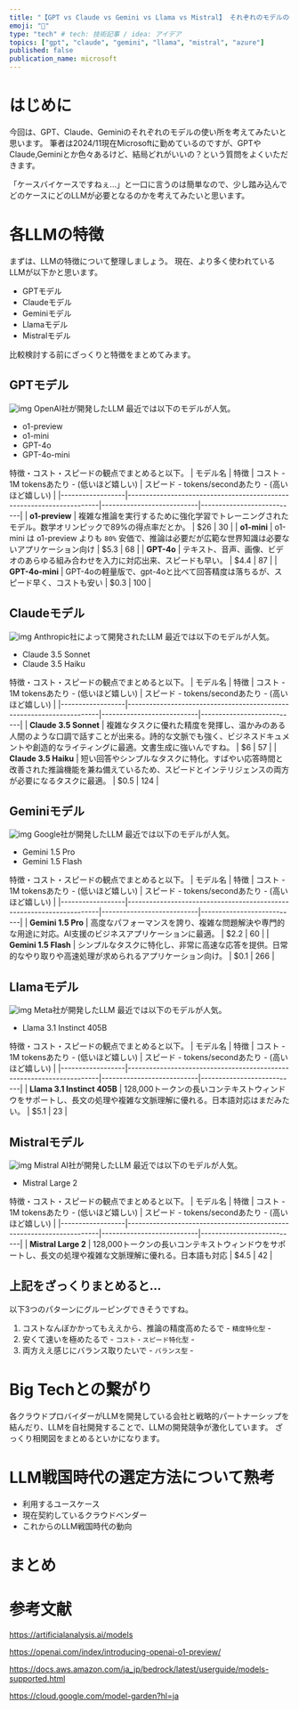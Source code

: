 ```yaml
---
title: "【GPT vs Claude vs Gemini vs Llama vs Mistral】 それぞれのモデルの使い所を考えてみる"
emoji: "🤔"
type: "tech" # tech: 技術記事 / idea: アイデア
topics: ["gpt", "claude", "gemini", "llama", "mistral", "azure"]
published: false
publication_name: microsoft
---
```


# はじめに
今回は、GPT、Claude、Geminiのそれぞれのモデルの使い所を考えてみたいと思います。
筆者は2024/11現在Microsoftに勤めているのですが、GPTやClaude,Geminiとか色々あるけど、結局どれがいいの？という質問をよくいただきます。

「ケースバイケースですねぇ...」と一口に言うのは簡単なので、少し踏み込んでどのケースにどのLLMが必要となるのかを考えてみたいと思います。

# 各LLMの特徴
まずは、LLMの特徴について整理しましょう。
現在、より多く使われているLLMが以下かと思います。

- GPTモデル
- Claudeモデル
- Geminiモデル
- Llamaモデル
- Mistralモデル

比較検討する前にざっくりと特徴をまとめてみます。

## GPTモデル
![img](/images/which_typeof_llm_should_we_choose/img1.png)
OpenAI社が開発したLLM
最近では以下のモデルが人気。

- o1-preview
- o1-mini
- GPT-4o
- GPT-4o-mini
  
特徴・コスト・スピードの観点でまとめると以下。
| モデル名         | 特徴                                                                 | コスト - 1M tokensあたり - (低いほど嬉しい)                   | スピード - tokens/secondあたり - (高いほど嬉しい)                  |
|------------------|----------------------------------------------------------------------|---------------------------|---------------------------|
| **o1-preview**   | 複雑な推論を実行するために強化学習でトレーニングされたモデル。数学オリンピックで89%の得点率だとか。          | $26             | 30                     |
| **o1-mini**      | o1-mini は o1-preview よりも ```80%``` 安価で、推論は必要だが広範な世界知識は必要ないアプリケーション向け                          | $5.3                  | 68   |
| **GPT-4o**       | テキスト、音声、画像、ビデオのあらゆる組み合わせを入力に対応出来、スピードも早い。     | $4.4                | 87                     |
| **GPT-4o-mini**  | GPT-4oの軽量版で、gpt-4oと比べて回答精度は落ちるが、スピード早く、コストも安い              | $0.3             | 100                       |


## Claudeモデル
![img](/images/which_typeof_llm_should_we_choose/img2.png)
Anthropic社によって開発されたLLM
最近では以下のモデルが人気。

- Claude 3.5 Sonnet
- Claude 3.5 Haiku
  
特徴・コスト・スピードの観点でまとめると以下。
| モデル名         | 特徴                                                                 | コスト - 1M tokensあたり - (低いほど嬉しい)                   | スピード - tokens/secondあたり - (高いほど嬉しい)                  |
|------------------|----------------------------------------------------------------------|---------------------------|---------------------------|
| **Claude 3.5 Sonnet**  | 複雑なタスクに優れた精度を発揮し、温かみのある人間のような口調で話すことが出来る。詩的な文脈でも強く、ビジネスドキュメントや創造的なライティングに最適。文書生成に強いんですね。              | $6             | 57                       |
| **Claude 3.5 Haiku**  | 短い回答やシンプルなタスクに特化。すばやい応答時間と改善された推論機能を兼ね備えているため、スピードとインテリジェンスの両方が必要になるタスクに最適。             | $0.5             | 124                       |


## Geminiモデル
![img](/images/which_typeof_llm_should_we_choose/img3.png)
Google社が開発したLLM
最近では以下のモデルが人気。

- Gemini 1.5 Pro
- Gemini 1.5 Flash

特徴・コスト・スピードの観点でまとめると以下。
| モデル名         | 特徴                                                                 | コスト - 1M tokensあたり - (低いほど嬉しい)                   | スピード - tokens/secondあたり - (高いほど嬉しい)                  |
|------------------|----------------------------------------------------------------------|---------------------------|---------------------------|
| **Gemini 1.5 Pro**  | 高度なパフォーマンスを誇り、複雑な問題解決や専門的な用途に対応。AI支援のビジネスアプリケーションに最適。              | $2.2            | 60                       |
| **Gemini 1.5 Flash**  | シンプルなタスクに特化し、非常に高速な応答を提供。日常的なやり取りや高速処理が求められるアプリケーション向け。              | $0.1             | 266                       |

## Llamaモデル
![img](/images/which_typeof_llm_should_we_choose/img4.png)
Meta社が開発したLLM
最近では以下のモデルが人気。

- Llama 3.1 Instinct 405B

特徴・コスト・スピードの観点でまとめると以下。
| モデル名         | 特徴                                                                 | コスト - 1M tokensあたり - (低いほど嬉しい)                   | スピード - tokens/secondあたり - (高いほど嬉しい)                  |
|------------------|----------------------------------------------------------------------|---------------------------|---------------------------|
| **Llama 3.1 Instinct 405B**  | 128,000トークンの長いコンテキストウィンドウをサポートし、長文の処理や複雑な文脈理解に優れる。日本語対応はまだみたい。 | $5.1             | 23                       |



## Mistralモデル
![img](/images/which_typeof_llm_should_we_choose/img5.png)
Mistral AI社が開発したLLM
最近では以下のモデルが人気。

- Mistral Large 2

特徴・コスト・スピードの観点でまとめると以下。
| モデル名         | 特徴                                                                 | コスト - 1M tokensあたり - (低いほど嬉しい)                   | スピード - tokens/secondあたり - (高いほど嬉しい)                  |
|------------------|----------------------------------------------------------------------|---------------------------|---------------------------|
| **Mistral Large 2**  | 128,000トークンの長いコンテキストウィンドウをサポートし、長文の処理や複雑な文脈理解に優れる。日本語も対応 | $4.5            | 42                       |

## 上記をざっくりまとめると...
以下3つのパターンにグルーピングできそうですね。

1. コストなんぼかかってもええから、推論の精度高めたるで - ```精度特化型``` - 
2. 安くて速いを極めたるで - ```コスト・スピード特化型``` - 
3. 両方ええ感じにバランス取りたいで - ```バランス型``` - 



# Big Techとの繋がり
各クラウドプロバイダーがLLMを開発している会社と戦略的パートナーシップを結んだり、LLMを自社開発することで、LLMの開発競争が激化しています。
ざっくり相関図をまとめるといかになります。

# LLM戦国時代の選定方法について熟考

- 利用するユースケース
- 現在契約しているクラウドベンダー
- これからのLLM戦国時代の動向

# まとめ

# 参考文献
https://artificialanalysis.ai/models

https://openai.com/index/introducing-openai-o1-preview/

https://docs.aws.amazon.com/ja_jp/bedrock/latest/userguide/models-supported.html

https://cloud.google.com/model-garden?hl=ja
